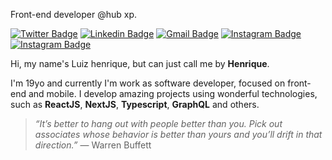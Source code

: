 Front-end developer @hub xp.


[![Twitter Badge](https://img.shields.io/badge/Twitter-1DA1F2?style=for-the-badge&logo=twitter&logoColor=white)](https://twitter.com/lui7henrique)
[![Linkedin Badge](https://img.shields.io/badge/LinkedIn-0077B5?style=for-the-badge&logo=linkedin&logoColor=white)](https://www.linkedin.com/in/luiz-henrique7/)
[![Gmail Badge](https://img.shields.io/badge/Gmail-D14836?style=for-the-badge&logo=gmail&logoColor=white)](mailto:7henrique18@gmail.com)
[![Instagram Badge](https://img.shields.io/badge/Instagram-E4405F?style=for-the-badge&logo=instagram&logoColor=white)](https://www.instagram.com/lui7henrique/)
[![Instagram Badge](https://img.shields.io/badge/website-000000?style=for-the-badge&logo=About.me&logoColor=white)](https://lui7henrique.com/)

Hi, my name's Luiz henrique, but can just call me by **Henrique**. 

I'm 19yo and currently I'm work as software developer, focused on front-end and mobile. I develop amazing projects using wonderful technologies, such as **ReactJS**, **NextJS**, **Typescript**, **GraphQL** and others.

> _“It’s better to hang out with people better than you. Pick out associates whose behavior is better than yours and you’ll drift in that direction.”_
― Warren Buffett
